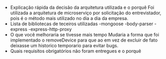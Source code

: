 - Explicação rápida da decisão da arquitetura utilizada e o porquê
    Foi utilizada a arquitetura de microserviço por solicitação do entrevistador, pois é o método mais utilizado no dia a dia da empresa.
- Lista de bibliotecas de teceiros utilizadas
    -mongoose
    -body-parser
    -express
    -express-http-proxy
- O que você melhoraria se tivesse mais tempo
    Mudaria a forma que foi implementado o removeDevice para que ao em vez de excluir de fato deixasse um historico temporario para evitar bugs.
- Quais requisitos obrigatórios não foram entregues e o porquê